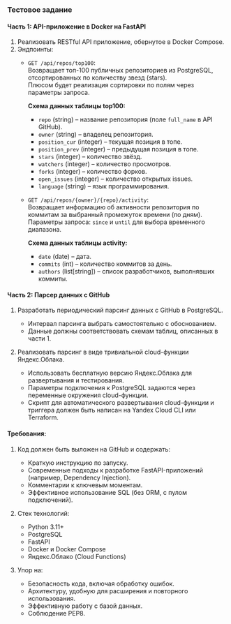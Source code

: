 ### Тестовое задание

#### Часть 1: API-приложение в Docker на FastAPI

1. Реализовать RESTful API приложение, обернутое в Docker Compose.
2. Эндпоинты:
   - `GET /api/repos/top100`:  
     Возвращает топ-100 публичных репозиториев из PostgreSQL, отсортированных по количеству звезд (stars).  
     Плюсом будет реализация сортировки по полям через параметры запроса.

     **Схема данных таблицы top100:**
     - `repo` (string) – название репозитория (поле `full_name` в API GitHub).
     - `owner` (string) – владелец репозитория.
     - `position_cur` (integer) – текущая позиция в топе.
     - `position_prev` (integer) – предыдущая позиция в топе.
     - `stars` (integer) – количество звёзд.
     - `watchers` (integer) – количество просмотров.
     - `forks` (integer) – количество форков.
     - `open_issues` (integer) – количество открытых issues.
     - `language` (string) – язык программирования.

   - `GET /api/repos/{owner}/{repo}/activity`:  
     Возвращает информацию об активности репозитория по коммитам за выбранный промежуток времени (по дням).  
     Параметры запроса: `since` и `until` для выбора временного диапазона.

     **Схема данных таблицы activity:**
     - `date` (date) – дата.
     - `commits` (int) – количество коммитов за день.
     - `authors` (list[string]) – список разработчиков, выполнявших коммиты.

#### Часть 2: Парсер данных с GitHub

1. Разработать периодический парсинг данных с GitHub в PostgreSQL.  
   - Интервал парсинга выбрать самостоятельно с обоснованием.
   - Данные должны соответствовать схемам таблиц, описанных в части 1.

2. Реализовать парсинг в виде тривиальной cloud-функции Яндекс.Облака.  
   - Использовать бесплатную версию Яндекс.Облака для развертывания и тестирования.
   - Параметры подключения к PostgreSQL задаются через переменные окружения cloud-функции.
   - Скрипт для автоматического развертывания cloud-функции и триггера должен быть написан на Yandex Cloud CLI или Terraform.

#### Требования:

1. Код должен быть выложен на GitHub и содержать:
   - Краткую инструкцию по запуску.
   - Современные подходы к разработке FastAPI-приложений (например, Dependency Injection).
   - Комментарии к ключевым моментам.
   - Эффективное использование SQL (без ORM, с пулом подключений).

2. Стек технологий:
   - Python 3.11+
   - PostgreSQL
   - FastAPI
   - Docker и Docker Compose
   - Яндекс.Облако (Cloud Functions)

3. Упор на:
   - Безопасность кода, включая обработку ошибок.
   - Архитектуру, удобную для расширения и повторного использования.
   - Эффективную работу с базой данных.
   - Соблюдение PEP8.